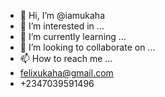 - 👋 Hi, I’m @iamukaha
- 👀 I’m interested in ...
- 🌱 I’m currently learning ...
- 💞️ I’m looking to collaborate on ...
- 📫 How to reach me ...
- felixukaha@gmail.com
- +2347039591496

<!---
iamukaha/iamukaha is a ✨ special ✨ repository because its `README.md` (this file) appears on your GitHub profile.
You can click the Preview link to take a look at your changes.
--->
